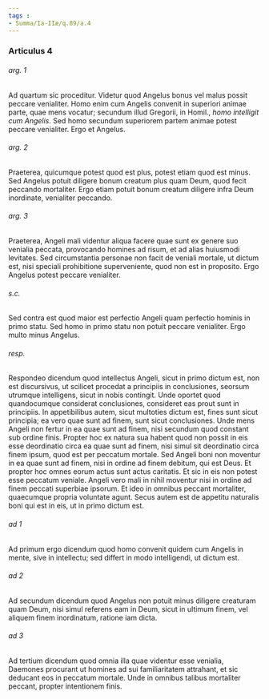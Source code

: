 ```yaml
---
tags : 
- Summa/Ia-IIæ/q.89/a.4
---
```


### Articulus 4

###### arg. 1
Ad quartum sic proceditur. Videtur quod Angelus bonus vel malus possit peccare venialiter. Homo enim cum Angelis convenit in superiori animae parte, quae mens vocatur; secundum illud Gregorii, in Homil., *homo intelligit cum Angelis*. Sed homo secundum superiorem partem animae potest peccare venialiter. Ergo et Angelus.

###### arg. 2
Praeterea, quicumque potest quod est plus, potest etiam quod est minus. Sed Angelus potuit diligere bonum creatum plus quam Deum, quod fecit peccando mortaliter. Ergo etiam potuit bonum creatum diligere infra Deum inordinate, venialiter peccando.

###### arg. 3
Praeterea, Angeli mali videntur aliqua facere quae sunt ex genere suo venialia peccata, provocando homines ad risum, et ad alias huiusmodi levitates. Sed circumstantia personae non facit de veniali mortale, ut dictum est, nisi speciali prohibitione superveniente, quod non est in proposito. Ergo Angelus potest peccare venialiter.

###### s.c.
Sed contra est quod maior est perfectio Angeli quam perfectio hominis in primo statu. Sed homo in primo statu non potuit peccare venialiter. Ergo multo minus Angelus.

###### resp.
Respondeo dicendum quod intellectus Angeli, sicut in primo dictum est, non est discursivus, ut scilicet procedat a principiis in conclusiones, seorsum utrumque intelligens, sicut in nobis contingit. Unde oportet quod quandocumque considerat conclusiones, consideret eas prout sunt in principiis. In appetibilibus autem, sicut multoties dictum est, fines sunt sicut principia; ea vero quae sunt ad finem, sunt sicut conclusiones. Unde mens Angeli non fertur in ea quae sunt ad finem, nisi secundum quod constant sub ordine finis. Propter hoc ex natura sua habent quod non possit in eis esse deordinatio circa ea quae sunt ad finem, nisi simul sit deordinatio circa finem ipsum, quod est per peccatum mortale. Sed Angeli boni non moventur in ea quae sunt ad finem, nisi in ordine ad finem debitum, qui est Deus. Et propter hoc omnes eorum actus sunt actus caritatis. Et sic in eis non potest esse peccatum veniale. Angeli vero mali in nihil moventur nisi in ordine ad finem peccati superbiae ipsorum. Et ideo in omnibus peccant mortaliter, quaecumque propria voluntate agunt. Secus autem est de appetitu naturalis boni qui est in eis, ut in primo dictum est.

###### ad 1
Ad primum ergo dicendum quod homo convenit quidem cum Angelis in mente, sive in intellectu; sed differt in modo intelligendi, ut dictum est.

###### ad 2
Ad secundum dicendum quod Angelus non potuit minus diligere creaturam quam Deum, nisi simul referens eam in Deum, sicut in ultimum finem, vel aliquem finem inordinatum, ratione iam dicta.

###### ad 3
Ad tertium dicendum quod omnia illa quae videntur esse venialia, Daemones procurant ut homines ad sui familiaritatem attrahant, et sic deducant eos in peccatum mortale. Unde in omnibus talibus mortaliter peccant, propter intentionem finis.

